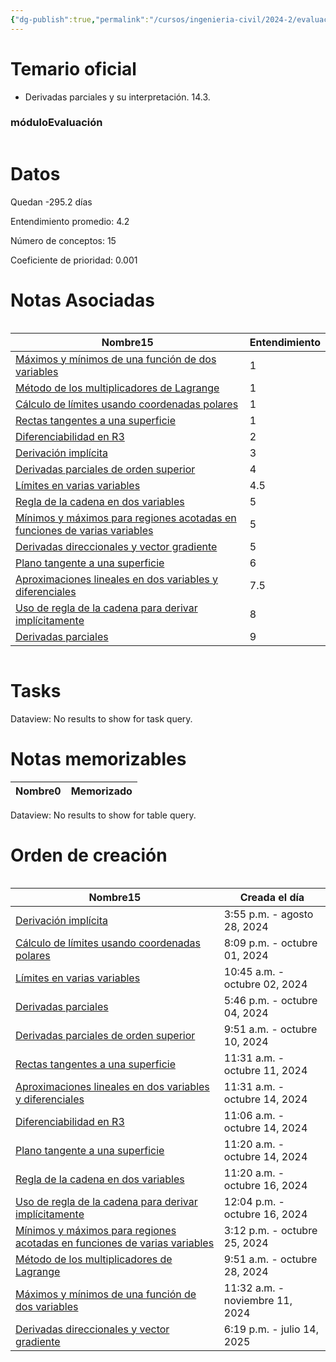```yaml
---
{"dg-publish":true,"permalink":"/cursos/ingenieria-civil/2024-2/evaluaciones/calculo-ii/i3-mat-1620/","tags":["evaluación"]}
---
```


# Temario oficial
- Derivadas parciales y su interpretación. 14.3.



<h3><span>móduloEvaluación</span></h3><p><span><div class="block-language-dataviewjs node-insert-event" style="overflow-x: auto;"><h1 dir="auto"><span>Datos</span></h1><p dir="auto"><span>Quedan -295.2 días</span></p><p dir="auto"><span>Entendimiento promedio: 4.2</span></p><p dir="auto"><span>Número de conceptos: 15</span></p><p dir="auto"><span>Coeficiente de prioridad: 0.001</span></p><h1 dir="auto"><span>Notas Asociadas</span></h1><div dir="auto" style="overflow-x: auto;"><table class="dataview table-view-table"><thead class="table-view-thead"><tr class="table-view-tr-header"><th class="table-view-th" dir="auto"><span>Nombre</span><span class="dataview small-text">15</span></th><th class="table-view-th" dir="auto"><span>Entendimiento</span></th></tr></thead><tbody class="table-view-tbody"><tr><td dir="auto"><span><a data-tooltip-position="top" aria-label="Cursos/Ingeniería Civil/2024-2/Cálculo II/2 Funciones de varias variables/2.12 Máximos y mínimos/Máximos y mínimos de una función de dos variables.md" data-href="Cursos/Ingeniería Civil/2024-2/Cálculo II/2 Funciones de varias variables/2.12 Máximos y mínimos/Máximos y mínimos de una función de dos variables.md" href="Cursos/Ingeniería Civil/2024-2/Cálculo II/2 Funciones de varias variables/2.12 Máximos y mínimos/Máximos y mínimos de una función de dos variables.md" class="original-internal-link" target="_blank" rel="noopener nofollow" style="display: none;">Máximos y mínimos de una función de dos variables</a><a data-tooltip-position="top" aria-label="Cursos/Ingeniería Civil/2024-2/Cálculo II/2 Funciones de varias variables/2.12 Máximos y mínimos/Máximos y mínimos de una función de dos variables.md" data-href="Cursos/Ingeniería Civil/2024-2/Cálculo II/2 Funciones de varias variables/2.12 Máximos y mínimos/Máximos y mínimos de una función de dos variables.md" href="Cursos/Ingeniería Civil/2024-2/Cálculo II/2 Funciones de varias variables/2.12 Máximos y mínimos/Máximos y mínimos de una función de dos variables.md" class="internal-link mathLink-internal-link" target="_blank" rel="noopener nofollow">Máximos y mínimos de una función de dos variables</a></span></td><td dir="auto"><span>1</span></td></tr><tr><td dir="auto"><span><a data-tooltip-position="top" aria-label="Cursos/Ingeniería Civil/2024-2/Cálculo II/2 Funciones de varias variables/2.15 Método de los multiplicadores de Lagrange/Método de los multiplicadores de Lagrange.md" data-href="Cursos/Ingeniería Civil/2024-2/Cálculo II/2 Funciones de varias variables/2.15 Método de los multiplicadores de Lagrange/Método de los multiplicadores de Lagrange.md" href="Cursos/Ingeniería Civil/2024-2/Cálculo II/2 Funciones de varias variables/2.15 Método de los multiplicadores de Lagrange/Método de los multiplicadores de Lagrange.md" class="original-internal-link" target="_blank" rel="noopener nofollow" style="display: none;">Método de los multiplicadores de Lagrange</a><a data-tooltip-position="top" aria-label="Cursos/Ingeniería Civil/2024-2/Cálculo II/2 Funciones de varias variables/2.15 Método de los multiplicadores de Lagrange/Método de los multiplicadores de Lagrange.md" data-href="Cursos/Ingeniería Civil/2024-2/Cálculo II/2 Funciones de varias variables/2.15 Método de los multiplicadores de Lagrange/Método de los multiplicadores de Lagrange.md" href="Cursos/Ingeniería Civil/2024-2/Cálculo II/2 Funciones de varias variables/2.15 Método de los multiplicadores de Lagrange/Método de los multiplicadores de Lagrange.md" class="internal-link mathLink-internal-link" target="_blank" rel="noopener nofollow">Método de los multiplicadores de Lagrange</a></span></td><td dir="auto"><span>1</span></td></tr><tr><td dir="auto"><span><a data-tooltip-position="top" aria-label="Cursos/Ingeniería Civil/2024-2/Cálculo II/2 Funciones de varias variables/2.6 Límite y continuidad de funciones de varias variables/Cálculo de límites usando coordenadas polares.md" data-href="Cursos/Ingeniería Civil/2024-2/Cálculo II/2 Funciones de varias variables/2.6 Límite y continuidad de funciones de varias variables/Cálculo de límites usando coordenadas polares.md" href="Cursos/Ingeniería Civil/2024-2/Cálculo II/2 Funciones de varias variables/2.6 Límite y continuidad de funciones de varias variables/Cálculo de límites usando coordenadas polares.md" class="original-internal-link" target="_blank" rel="noopener nofollow" style="display: none;">Cálculo de límites usando coordenadas polares</a><a data-tooltip-position="top" aria-label="Cursos/Ingeniería Civil/2024-2/Cálculo II/2 Funciones de varias variables/2.6 Límite y continuidad de funciones de varias variables/Cálculo de límites usando coordenadas polares.md" data-href="Cursos/Ingeniería Civil/2024-2/Cálculo II/2 Funciones de varias variables/2.6 Límite y continuidad de funciones de varias variables/Cálculo de límites usando coordenadas polares.md" href="Cursos/Ingeniería Civil/2024-2/Cálculo II/2 Funciones de varias variables/2.6 Límite y continuidad de funciones de varias variables/Cálculo de límites usando coordenadas polares.md" class="internal-link mathLink-internal-link" target="_blank" rel="noopener nofollow">Cálculo de límites usando coordenadas polares</a></span></td><td dir="auto"><span>1</span></td></tr><tr><td dir="auto"><span><a data-tooltip-position="top" aria-label="Cursos/Ingeniería Civil/2024-2/Cálculo II/2 Funciones de varias variables/2.9 Definición de diferenciabilidad. Vector gradiente. Plano tangente. Aproximación lineal/Rectas tangentes a una superficie.md" data-href="Cursos/Ingeniería Civil/2024-2/Cálculo II/2 Funciones de varias variables/2.9 Definición de diferenciabilidad. Vector gradiente. Plano tangente. Aproximación lineal/Rectas tangentes a una superficie.md" href="Cursos/Ingeniería Civil/2024-2/Cálculo II/2 Funciones de varias variables/2.9 Definición de diferenciabilidad. Vector gradiente. Plano tangente. Aproximación lineal/Rectas tangentes a una superficie.md" class="original-internal-link" target="_blank" rel="noopener nofollow" style="display: none;">Rectas tangentes a una superficie</a><a data-tooltip-position="top" aria-label="Cursos/Ingeniería Civil/2024-2/Cálculo II/2 Funciones de varias variables/2.9 Definición de diferenciabilidad. Vector gradiente. Plano tangente. Aproximación lineal/Rectas tangentes a una superficie.md" data-href="Cursos/Ingeniería Civil/2024-2/Cálculo II/2 Funciones de varias variables/2.9 Definición de diferenciabilidad. Vector gradiente. Plano tangente. Aproximación lineal/Rectas tangentes a una superficie.md" href="Cursos/Ingeniería Civil/2024-2/Cálculo II/2 Funciones de varias variables/2.9 Definición de diferenciabilidad. Vector gradiente. Plano tangente. Aproximación lineal/Rectas tangentes a una superficie.md" class="internal-link mathLink-internal-link" target="_blank" rel="noopener nofollow">Rectas tangentes a una superficie</a></span></td><td dir="auto"><span>1</span></td></tr><tr><td dir="auto"><span><a data-tooltip-position="top" aria-label="Cursos/Ingeniería Civil/2024-2/Cálculo II/2 Funciones de varias variables/2.9 Definición de diferenciabilidad. Vector gradiente. Plano tangente. Aproximación lineal/Diferenciabilidad en R3.md" data-href="Cursos/Ingeniería Civil/2024-2/Cálculo II/2 Funciones de varias variables/2.9 Definición de diferenciabilidad. Vector gradiente. Plano tangente. Aproximación lineal/Diferenciabilidad en R3.md" href="Cursos/Ingeniería Civil/2024-2/Cálculo II/2 Funciones de varias variables/2.9 Definición de diferenciabilidad. Vector gradiente. Plano tangente. Aproximación lineal/Diferenciabilidad en R3.md" class="original-internal-link" target="_blank" rel="noopener nofollow" style="display: none;">Diferenciabilidad en R3</a><a data-tooltip-position="top" aria-label="Cursos/Ingeniería Civil/2024-2/Cálculo II/2 Funciones de varias variables/2.9 Definición de diferenciabilidad. Vector gradiente. Plano tangente. Aproximación lineal/Diferenciabilidad en R3.md" data-href="Cursos/Ingeniería Civil/2024-2/Cálculo II/2 Funciones de varias variables/2.9 Definición de diferenciabilidad. Vector gradiente. Plano tangente. Aproximación lineal/Diferenciabilidad en R3.md" href="Cursos/Ingeniería Civil/2024-2/Cálculo II/2 Funciones de varias variables/2.9 Definición de diferenciabilidad. Vector gradiente. Plano tangente. Aproximación lineal/Diferenciabilidad en R3.md" class="internal-link mathLink-internal-link" target="_blank" rel="noopener nofollow">Diferenciabilidad en R3</a></span></td><td dir="auto"><span>2</span></td></tr><tr><td dir="auto"><span><a data-tooltip-position="top" aria-label="Cursos/Ingeniería Civil/2024-1/Cálculo I/2 La derivada/Derivación implícita.md" data-href="Cursos/Ingeniería Civil/2024-1/Cálculo I/2 La derivada/Derivación implícita.md" href="Cursos/Ingeniería Civil/2024-1/Cálculo I/2 La derivada/Derivación implícita.md" class="original-internal-link" target="_blank" rel="noopener nofollow" style="display: none;">Derivación implícita</a><a data-tooltip-position="top" aria-label="Cursos/Ingeniería Civil/2024-1/Cálculo I/2 La derivada/Derivación implícita.md" data-href="Cursos/Ingeniería Civil/2024-1/Cálculo I/2 La derivada/Derivación implícita.md" href="Cursos/Ingeniería Civil/2024-1/Cálculo I/2 La derivada/Derivación implícita.md" class="internal-link mathLink-internal-link" target="_blank" rel="noopener nofollow">Derivación implícita</a></span></td><td dir="auto"><span>3</span></td></tr><tr><td dir="auto"><span><a data-tooltip-position="top" aria-label="Cursos/Ingeniería Civil/2024-2/Cálculo II/2 Funciones de varias variables/2.8 Derivadas parciales de orden superior. Relación de Clairaut/Derivadas parciales de orden superior.md" data-href="Cursos/Ingeniería Civil/2024-2/Cálculo II/2 Funciones de varias variables/2.8 Derivadas parciales de orden superior. Relación de Clairaut/Derivadas parciales de orden superior.md" href="Cursos/Ingeniería Civil/2024-2/Cálculo II/2 Funciones de varias variables/2.8 Derivadas parciales de orden superior. Relación de Clairaut/Derivadas parciales de orden superior.md" class="original-internal-link" target="_blank" rel="noopener nofollow" style="display: none;">Derivadas parciales de orden superior</a><a data-tooltip-position="top" aria-label="Cursos/Ingeniería Civil/2024-2/Cálculo II/2 Funciones de varias variables/2.8 Derivadas parciales de orden superior. Relación de Clairaut/Derivadas parciales de orden superior.md" data-href="Cursos/Ingeniería Civil/2024-2/Cálculo II/2 Funciones de varias variables/2.8 Derivadas parciales de orden superior. Relación de Clairaut/Derivadas parciales de orden superior.md" href="Cursos/Ingeniería Civil/2024-2/Cálculo II/2 Funciones de varias variables/2.8 Derivadas parciales de orden superior. Relación de Clairaut/Derivadas parciales de orden superior.md" class="internal-link mathLink-internal-link" target="_blank" rel="noopener nofollow">Derivadas parciales de orden superior</a></span></td><td dir="auto"><span>4</span></td></tr><tr><td dir="auto"><span><a data-tooltip-position="top" aria-label="Cursos/Ingeniería Civil/2024-2/Cálculo II/2 Funciones de varias variables/2.6 Límite y continuidad de funciones de varias variables/Límites en varias variables.md" data-href="Cursos/Ingeniería Civil/2024-2/Cálculo II/2 Funciones de varias variables/2.6 Límite y continuidad de funciones de varias variables/Límites en varias variables.md" href="Cursos/Ingeniería Civil/2024-2/Cálculo II/2 Funciones de varias variables/2.6 Límite y continuidad de funciones de varias variables/Límites en varias variables.md" class="original-internal-link" target="_blank" rel="noopener nofollow" style="display: none;">Límites en varias variables</a><a data-tooltip-position="top" aria-label="Cursos/Ingeniería Civil/2024-2/Cálculo II/2 Funciones de varias variables/2.6 Límite y continuidad de funciones de varias variables/Límites en varias variables.md" data-href="Cursos/Ingeniería Civil/2024-2/Cálculo II/2 Funciones de varias variables/2.6 Límite y continuidad de funciones de varias variables/Límites en varias variables.md" href="Cursos/Ingeniería Civil/2024-2/Cálculo II/2 Funciones de varias variables/2.6 Límite y continuidad de funciones de varias variables/Límites en varias variables.md" class="internal-link mathLink-internal-link" target="_blank" rel="noopener nofollow">Límites en varias variables</a></span></td><td dir="auto"><span>4.5</span></td></tr><tr><td dir="auto"><span><a data-tooltip-position="top" aria-label="Cursos/Ingeniería Civil/2024-2/Cálculo II/2 Funciones de varias variables/2.10 Composición de una función real de varias variables y una curva. Regla de la cadena/Regla de la cadena en dos variables.md" data-href="Cursos/Ingeniería Civil/2024-2/Cálculo II/2 Funciones de varias variables/2.10 Composición de una función real de varias variables y una curva. Regla de la cadena/Regla de la cadena en dos variables.md" href="Cursos/Ingeniería Civil/2024-2/Cálculo II/2 Funciones de varias variables/2.10 Composición de una función real de varias variables y una curva. Regla de la cadena/Regla de la cadena en dos variables.md" class="original-internal-link" target="_blank" rel="noopener nofollow" style="display: none;">Regla de la cadena en dos variables</a><a data-tooltip-position="top" aria-label="Cursos/Ingeniería Civil/2024-2/Cálculo II/2 Funciones de varias variables/2.10 Composición de una función real de varias variables y una curva. Regla de la cadena/Regla de la cadena en dos variables.md" data-href="Cursos/Ingeniería Civil/2024-2/Cálculo II/2 Funciones de varias variables/2.10 Composición de una función real de varias variables y una curva. Regla de la cadena/Regla de la cadena en dos variables.md" href="Cursos/Ingeniería Civil/2024-2/Cálculo II/2 Funciones de varias variables/2.10 Composición de una función real de varias variables y una curva. Regla de la cadena/Regla de la cadena en dos variables.md" class="internal-link mathLink-internal-link" target="_blank" rel="noopener nofollow">Regla de la cadena en dos variables</a></span></td><td dir="auto"><span>5</span></td></tr><tr><td dir="auto"><span><a data-tooltip-position="top" aria-label="Cursos/Ingeniería Civil/2024-2/Cálculo II/2 Funciones de varias variables/2.14 Máximos y mínimos para regiones acotadas/Mínimos y máximos para regiones acotadas en funciones de varias variables.md" data-href="Cursos/Ingeniería Civil/2024-2/Cálculo II/2 Funciones de varias variables/2.14 Máximos y mínimos para regiones acotadas/Mínimos y máximos para regiones acotadas en funciones de varias variables.md" href="Cursos/Ingeniería Civil/2024-2/Cálculo II/2 Funciones de varias variables/2.14 Máximos y mínimos para regiones acotadas/Mínimos y máximos para regiones acotadas en funciones de varias variables.md" class="original-internal-link" target="_blank" rel="noopener nofollow" style="display: none;">Mínimos y máximos para regiones acotadas en funciones de varias variables</a><a data-tooltip-position="top" aria-label="Cursos/Ingeniería Civil/2024-2/Cálculo II/2 Funciones de varias variables/2.14 Máximos y mínimos para regiones acotadas/Mínimos y máximos para regiones acotadas en funciones de varias variables.md" data-href="Cursos/Ingeniería Civil/2024-2/Cálculo II/2 Funciones de varias variables/2.14 Máximos y mínimos para regiones acotadas/Mínimos y máximos para regiones acotadas en funciones de varias variables.md" href="Cursos/Ingeniería Civil/2024-2/Cálculo II/2 Funciones de varias variables/2.14 Máximos y mínimos para regiones acotadas/Mínimos y máximos para regiones acotadas en funciones de varias variables.md" class="internal-link mathLink-internal-link" target="_blank" rel="noopener nofollow">Mínimos y máximos para regiones acotadas en funciones de varias variables</a></span></td><td dir="auto"><span>5</span></td></tr><tr><td dir="auto"><span><a data-tooltip-position="top" aria-label="Cursos/Ingeniería Civil/2024-2/Cálculo II/2 Funciones de varias variables/2.11 Derivadas direccionales/Derivadas direccionales y vector gradiente.md" data-href="Cursos/Ingeniería Civil/2024-2/Cálculo II/2 Funciones de varias variables/2.11 Derivadas direccionales/Derivadas direccionales y vector gradiente.md" href="Cursos/Ingeniería Civil/2024-2/Cálculo II/2 Funciones de varias variables/2.11 Derivadas direccionales/Derivadas direccionales y vector gradiente.md" class="original-internal-link" target="_blank" rel="noopener nofollow" style="display: none;">Derivadas direccionales y vector gradiente</a><a data-tooltip-position="top" aria-label="Cursos/Ingeniería Civil/2024-2/Cálculo II/2 Funciones de varias variables/2.11 Derivadas direccionales/Derivadas direccionales y vector gradiente.md" data-href="Cursos/Ingeniería Civil/2024-2/Cálculo II/2 Funciones de varias variables/2.11 Derivadas direccionales/Derivadas direccionales y vector gradiente.md" href="Cursos/Ingeniería Civil/2024-2/Cálculo II/2 Funciones de varias variables/2.11 Derivadas direccionales/Derivadas direccionales y vector gradiente.md" class="internal-link mathLink-internal-link" target="_blank" rel="noopener nofollow">Derivadas direccionales y vector gradiente</a></span></td><td dir="auto"><span>5</span></td></tr><tr><td dir="auto"><span><a data-tooltip-position="top" aria-label="Cursos/Ingeniería Civil/2024-2/Cálculo II/2 Funciones de varias variables/2.9 Definición de diferenciabilidad. Vector gradiente. Plano tangente. Aproximación lineal/Plano tangente a una superficie.md" data-href="Cursos/Ingeniería Civil/2024-2/Cálculo II/2 Funciones de varias variables/2.9 Definición de diferenciabilidad. Vector gradiente. Plano tangente. Aproximación lineal/Plano tangente a una superficie.md" href="Cursos/Ingeniería Civil/2024-2/Cálculo II/2 Funciones de varias variables/2.9 Definición de diferenciabilidad. Vector gradiente. Plano tangente. Aproximación lineal/Plano tangente a una superficie.md" class="original-internal-link" target="_blank" rel="noopener nofollow" style="display: none;">Plano tangente a una superficie</a><a data-tooltip-position="top" aria-label="Cursos/Ingeniería Civil/2024-2/Cálculo II/2 Funciones de varias variables/2.9 Definición de diferenciabilidad. Vector gradiente. Plano tangente. Aproximación lineal/Plano tangente a una superficie.md" data-href="Cursos/Ingeniería Civil/2024-2/Cálculo II/2 Funciones de varias variables/2.9 Definición de diferenciabilidad. Vector gradiente. Plano tangente. Aproximación lineal/Plano tangente a una superficie.md" href="Cursos/Ingeniería Civil/2024-2/Cálculo II/2 Funciones de varias variables/2.9 Definición de diferenciabilidad. Vector gradiente. Plano tangente. Aproximación lineal/Plano tangente a una superficie.md" class="internal-link mathLink-internal-link" target="_blank" rel="noopener nofollow">Plano tangente a una superficie</a></span></td><td dir="auto"><span>6</span></td></tr><tr><td dir="auto"><span><a data-tooltip-position="top" aria-label="Cursos/Ingeniería Civil/2024-2/Cálculo II/2 Funciones de varias variables/2.9 Definición de diferenciabilidad. Vector gradiente. Plano tangente. Aproximación lineal/Aproximaciones lineales en dos variables y diferenciales.md" data-href="Cursos/Ingeniería Civil/2024-2/Cálculo II/2 Funciones de varias variables/2.9 Definición de diferenciabilidad. Vector gradiente. Plano tangente. Aproximación lineal/Aproximaciones lineales en dos variables y diferenciales.md" href="Cursos/Ingeniería Civil/2024-2/Cálculo II/2 Funciones de varias variables/2.9 Definición de diferenciabilidad. Vector gradiente. Plano tangente. Aproximación lineal/Aproximaciones lineales en dos variables y diferenciales.md" class="original-internal-link" target="_blank" rel="noopener nofollow" style="display: none;">Aproximaciones lineales en dos variables y diferenciales</a><a data-tooltip-position="top" aria-label="Cursos/Ingeniería Civil/2024-2/Cálculo II/2 Funciones de varias variables/2.9 Definición de diferenciabilidad. Vector gradiente. Plano tangente. Aproximación lineal/Aproximaciones lineales en dos variables y diferenciales.md" data-href="Cursos/Ingeniería Civil/2024-2/Cálculo II/2 Funciones de varias variables/2.9 Definición de diferenciabilidad. Vector gradiente. Plano tangente. Aproximación lineal/Aproximaciones lineales en dos variables y diferenciales.md" href="Cursos/Ingeniería Civil/2024-2/Cálculo II/2 Funciones de varias variables/2.9 Definición de diferenciabilidad. Vector gradiente. Plano tangente. Aproximación lineal/Aproximaciones lineales en dos variables y diferenciales.md" class="internal-link mathLink-internal-link" target="_blank" rel="noopener nofollow">Aproximaciones lineales en dos variables y diferenciales</a></span></td><td dir="auto"><span>7.5</span></td></tr><tr><td dir="auto"><span><a data-tooltip-position="top" aria-label="Cursos/Ingeniería Civil/2024-2/Cálculo II/2 Funciones de varias variables/2.10 Composición de una función real de varias variables y una curva. Regla de la cadena/Uso de regla de la cadena para derivar implícitamente.md" data-href="Cursos/Ingeniería Civil/2024-2/Cálculo II/2 Funciones de varias variables/2.10 Composición de una función real de varias variables y una curva. Regla de la cadena/Uso de regla de la cadena para derivar implícitamente.md" href="Cursos/Ingeniería Civil/2024-2/Cálculo II/2 Funciones de varias variables/2.10 Composición de una función real de varias variables y una curva. Regla de la cadena/Uso de regla de la cadena para derivar implícitamente.md" class="original-internal-link" target="_blank" rel="noopener nofollow" style="display: none;">Uso de regla de la cadena para derivar implícitamente</a><a data-tooltip-position="top" aria-label="Cursos/Ingeniería Civil/2024-2/Cálculo II/2 Funciones de varias variables/2.10 Composición de una función real de varias variables y una curva. Regla de la cadena/Uso de regla de la cadena para derivar implícitamente.md" data-href="Cursos/Ingeniería Civil/2024-2/Cálculo II/2 Funciones de varias variables/2.10 Composición de una función real de varias variables y una curva. Regla de la cadena/Uso de regla de la cadena para derivar implícitamente.md" href="Cursos/Ingeniería Civil/2024-2/Cálculo II/2 Funciones de varias variables/2.10 Composición de una función real de varias variables y una curva. Regla de la cadena/Uso de regla de la cadena para derivar implícitamente.md" class="internal-link mathLink-internal-link" target="_blank" rel="noopener nofollow">Uso de regla de la cadena para derivar implícitamente</a></span></td><td dir="auto"><span>8</span></td></tr><tr><td dir="auto"><span><a data-tooltip-position="top" aria-label="Cursos/Ingeniería Civil/2024-2/Cálculo II/2 Funciones de varias variables/2.7 Derivadas parciales. Interpretación de concepto de derivadas parciales/Derivadas parciales.md" data-href="Cursos/Ingeniería Civil/2024-2/Cálculo II/2 Funciones de varias variables/2.7 Derivadas parciales. Interpretación de concepto de derivadas parciales/Derivadas parciales.md" href="Cursos/Ingeniería Civil/2024-2/Cálculo II/2 Funciones de varias variables/2.7 Derivadas parciales. Interpretación de concepto de derivadas parciales/Derivadas parciales.md" class="original-internal-link" target="_blank" rel="noopener nofollow" style="display: none;">Derivadas parciales</a><a data-tooltip-position="top" aria-label="Cursos/Ingeniería Civil/2024-2/Cálculo II/2 Funciones de varias variables/2.7 Derivadas parciales. Interpretación de concepto de derivadas parciales/Derivadas parciales.md" data-href="Cursos/Ingeniería Civil/2024-2/Cálculo II/2 Funciones de varias variables/2.7 Derivadas parciales. Interpretación de concepto de derivadas parciales/Derivadas parciales.md" href="Cursos/Ingeniería Civil/2024-2/Cálculo II/2 Funciones de varias variables/2.7 Derivadas parciales. Interpretación de concepto de derivadas parciales/Derivadas parciales.md" class="internal-link mathLink-internal-link" target="_blank" rel="noopener nofollow">Derivadas parciales</a></span></td><td dir="auto"><span>9</span></td></tr></tbody></table></div><h1 dir="auto"><span>Tasks</span></h1><div><div class="dataview dataview-error-box"><p class="dataview dataview-error-message" dir="auto">Dataview: No results to show for task query.</p></div></div><h1 dir="auto"><span>Notas memorizables</span></h1><div><table class="dataview table-view-table"><thead class="table-view-thead"><tr class="table-view-tr-header"><th class="table-view-th"><span>Nombre</span><span class="dataview small-text">0</span></th><th class="table-view-th"><span>Memorizado</span></th></tr></thead><tbody class="table-view-tbody"></tbody></table><div class="dataview dataview-error-box"><p class="dataview dataview-error-message" dir="auto">Dataview: No results to show for table query.</p></div></div><h1 dir="auto"><span>Orden de creación</span></h1><div dir="auto" style="overflow-x: auto;"><table class="dataview table-view-table"><thead class="table-view-thead"><tr class="table-view-tr-header"><th class="table-view-th" dir="auto"><span>Nombre</span><span class="dataview small-text">15</span></th><th class="table-view-th" dir="auto"><span>Creada el día</span></th></tr></thead><tbody class="table-view-tbody"><tr><td dir="auto"><span><a data-tooltip-position="top" aria-label="Cursos/Ingeniería Civil/2024-1/Cálculo I/2 La derivada/Derivación implícita.md" data-href="Cursos/Ingeniería Civil/2024-1/Cálculo I/2 La derivada/Derivación implícita.md" href="Cursos/Ingeniería Civil/2024-1/Cálculo I/2 La derivada/Derivación implícita.md" class="original-internal-link" target="_blank" rel="noopener nofollow" style="display: none;">Derivación implícita</a><a data-tooltip-position="top" aria-label="Cursos/Ingeniería Civil/2024-1/Cálculo I/2 La derivada/Derivación implícita.md" data-href="Cursos/Ingeniería Civil/2024-1/Cálculo I/2 La derivada/Derivación implícita.md" href="Cursos/Ingeniería Civil/2024-1/Cálculo I/2 La derivada/Derivación implícita.md" class="internal-link mathLink-internal-link" target="_blank" rel="noopener nofollow">Derivación implícita</a></span></td><td dir="ltr">3:55 p.m. - agosto 28, 2024</td></tr><tr><td dir="auto"><span><a data-tooltip-position="top" aria-label="Cursos/Ingeniería Civil/2024-2/Cálculo II/2 Funciones de varias variables/2.6 Límite y continuidad de funciones de varias variables/Cálculo de límites usando coordenadas polares.md" data-href="Cursos/Ingeniería Civil/2024-2/Cálculo II/2 Funciones de varias variables/2.6 Límite y continuidad de funciones de varias variables/Cálculo de límites usando coordenadas polares.md" href="Cursos/Ingeniería Civil/2024-2/Cálculo II/2 Funciones de varias variables/2.6 Límite y continuidad de funciones de varias variables/Cálculo de límites usando coordenadas polares.md" class="original-internal-link" target="_blank" rel="noopener nofollow" style="display: none;">Cálculo de límites usando coordenadas polares</a><a data-tooltip-position="top" aria-label="Cursos/Ingeniería Civil/2024-2/Cálculo II/2 Funciones de varias variables/2.6 Límite y continuidad de funciones de varias variables/Cálculo de límites usando coordenadas polares.md" data-href="Cursos/Ingeniería Civil/2024-2/Cálculo II/2 Funciones de varias variables/2.6 Límite y continuidad de funciones de varias variables/Cálculo de límites usando coordenadas polares.md" href="Cursos/Ingeniería Civil/2024-2/Cálculo II/2 Funciones de varias variables/2.6 Límite y continuidad de funciones de varias variables/Cálculo de límites usando coordenadas polares.md" class="internal-link mathLink-internal-link" target="_blank" rel="noopener nofollow">Cálculo de límites usando coordenadas polares</a></span></td><td dir="ltr">8:09 p.m. - octubre 01, 2024</td></tr><tr><td dir="auto"><span><a data-tooltip-position="top" aria-label="Cursos/Ingeniería Civil/2024-2/Cálculo II/2 Funciones de varias variables/2.6 Límite y continuidad de funciones de varias variables/Límites en varias variables.md" data-href="Cursos/Ingeniería Civil/2024-2/Cálculo II/2 Funciones de varias variables/2.6 Límite y continuidad de funciones de varias variables/Límites en varias variables.md" href="Cursos/Ingeniería Civil/2024-2/Cálculo II/2 Funciones de varias variables/2.6 Límite y continuidad de funciones de varias variables/Límites en varias variables.md" class="original-internal-link" target="_blank" rel="noopener nofollow" style="display: none;">Límites en varias variables</a><a data-tooltip-position="top" aria-label="Cursos/Ingeniería Civil/2024-2/Cálculo II/2 Funciones de varias variables/2.6 Límite y continuidad de funciones de varias variables/Límites en varias variables.md" data-href="Cursos/Ingeniería Civil/2024-2/Cálculo II/2 Funciones de varias variables/2.6 Límite y continuidad de funciones de varias variables/Límites en varias variables.md" href="Cursos/Ingeniería Civil/2024-2/Cálculo II/2 Funciones de varias variables/2.6 Límite y continuidad de funciones de varias variables/Límites en varias variables.md" class="internal-link mathLink-internal-link" target="_blank" rel="noopener nofollow">Límites en varias variables</a></span></td><td dir="ltr">10:45 a.m. - octubre 02, 2024</td></tr><tr><td dir="auto"><span><a data-tooltip-position="top" aria-label="Cursos/Ingeniería Civil/2024-2/Cálculo II/2 Funciones de varias variables/2.7 Derivadas parciales. Interpretación de concepto de derivadas parciales/Derivadas parciales.md" data-href="Cursos/Ingeniería Civil/2024-2/Cálculo II/2 Funciones de varias variables/2.7 Derivadas parciales. Interpretación de concepto de derivadas parciales/Derivadas parciales.md" href="Cursos/Ingeniería Civil/2024-2/Cálculo II/2 Funciones de varias variables/2.7 Derivadas parciales. Interpretación de concepto de derivadas parciales/Derivadas parciales.md" class="original-internal-link" target="_blank" rel="noopener nofollow" style="display: none;">Derivadas parciales</a><a data-tooltip-position="top" aria-label="Cursos/Ingeniería Civil/2024-2/Cálculo II/2 Funciones de varias variables/2.7 Derivadas parciales. Interpretación de concepto de derivadas parciales/Derivadas parciales.md" data-href="Cursos/Ingeniería Civil/2024-2/Cálculo II/2 Funciones de varias variables/2.7 Derivadas parciales. Interpretación de concepto de derivadas parciales/Derivadas parciales.md" href="Cursos/Ingeniería Civil/2024-2/Cálculo II/2 Funciones de varias variables/2.7 Derivadas parciales. Interpretación de concepto de derivadas parciales/Derivadas parciales.md" class="internal-link mathLink-internal-link" target="_blank" rel="noopener nofollow">Derivadas parciales</a></span></td><td dir="ltr">5:46 p.m. - octubre 04, 2024</td></tr><tr><td dir="auto"><span><a data-tooltip-position="top" aria-label="Cursos/Ingeniería Civil/2024-2/Cálculo II/2 Funciones de varias variables/2.8 Derivadas parciales de orden superior. Relación de Clairaut/Derivadas parciales de orden superior.md" data-href="Cursos/Ingeniería Civil/2024-2/Cálculo II/2 Funciones de varias variables/2.8 Derivadas parciales de orden superior. Relación de Clairaut/Derivadas parciales de orden superior.md" href="Cursos/Ingeniería Civil/2024-2/Cálculo II/2 Funciones de varias variables/2.8 Derivadas parciales de orden superior. Relación de Clairaut/Derivadas parciales de orden superior.md" class="original-internal-link" target="_blank" rel="noopener nofollow" style="display: none;">Derivadas parciales de orden superior</a><a data-tooltip-position="top" aria-label="Cursos/Ingeniería Civil/2024-2/Cálculo II/2 Funciones de varias variables/2.8 Derivadas parciales de orden superior. Relación de Clairaut/Derivadas parciales de orden superior.md" data-href="Cursos/Ingeniería Civil/2024-2/Cálculo II/2 Funciones de varias variables/2.8 Derivadas parciales de orden superior. Relación de Clairaut/Derivadas parciales de orden superior.md" href="Cursos/Ingeniería Civil/2024-2/Cálculo II/2 Funciones de varias variables/2.8 Derivadas parciales de orden superior. Relación de Clairaut/Derivadas parciales de orden superior.md" class="internal-link mathLink-internal-link" target="_blank" rel="noopener nofollow">Derivadas parciales de orden superior</a></span></td><td dir="ltr">9:51 a.m. - octubre 10, 2024</td></tr><tr><td dir="auto"><span><a data-tooltip-position="top" aria-label="Cursos/Ingeniería Civil/2024-2/Cálculo II/2 Funciones de varias variables/2.9 Definición de diferenciabilidad. Vector gradiente. Plano tangente. Aproximación lineal/Rectas tangentes a una superficie.md" data-href="Cursos/Ingeniería Civil/2024-2/Cálculo II/2 Funciones de varias variables/2.9 Definición de diferenciabilidad. Vector gradiente. Plano tangente. Aproximación lineal/Rectas tangentes a una superficie.md" href="Cursos/Ingeniería Civil/2024-2/Cálculo II/2 Funciones de varias variables/2.9 Definición de diferenciabilidad. Vector gradiente. Plano tangente. Aproximación lineal/Rectas tangentes a una superficie.md" class="original-internal-link" target="_blank" rel="noopener nofollow" style="display: none;">Rectas tangentes a una superficie</a><a data-tooltip-position="top" aria-label="Cursos/Ingeniería Civil/2024-2/Cálculo II/2 Funciones de varias variables/2.9 Definición de diferenciabilidad. Vector gradiente. Plano tangente. Aproximación lineal/Rectas tangentes a una superficie.md" data-href="Cursos/Ingeniería Civil/2024-2/Cálculo II/2 Funciones de varias variables/2.9 Definición de diferenciabilidad. Vector gradiente. Plano tangente. Aproximación lineal/Rectas tangentes a una superficie.md" href="Cursos/Ingeniería Civil/2024-2/Cálculo II/2 Funciones de varias variables/2.9 Definición de diferenciabilidad. Vector gradiente. Plano tangente. Aproximación lineal/Rectas tangentes a una superficie.md" class="internal-link mathLink-internal-link" target="_blank" rel="noopener nofollow">Rectas tangentes a una superficie</a></span></td><td dir="ltr">11:31 a.m. - octubre 11, 2024</td></tr><tr><td dir="auto"><span><a data-tooltip-position="top" aria-label="Cursos/Ingeniería Civil/2024-2/Cálculo II/2 Funciones de varias variables/2.9 Definición de diferenciabilidad. Vector gradiente. Plano tangente. Aproximación lineal/Aproximaciones lineales en dos variables y diferenciales.md" data-href="Cursos/Ingeniería Civil/2024-2/Cálculo II/2 Funciones de varias variables/2.9 Definición de diferenciabilidad. Vector gradiente. Plano tangente. Aproximación lineal/Aproximaciones lineales en dos variables y diferenciales.md" href="Cursos/Ingeniería Civil/2024-2/Cálculo II/2 Funciones de varias variables/2.9 Definición de diferenciabilidad. Vector gradiente. Plano tangente. Aproximación lineal/Aproximaciones lineales en dos variables y diferenciales.md" class="original-internal-link" target="_blank" rel="noopener nofollow" style="display: none;">Aproximaciones lineales en dos variables y diferenciales</a><a data-tooltip-position="top" aria-label="Cursos/Ingeniería Civil/2024-2/Cálculo II/2 Funciones de varias variables/2.9 Definición de diferenciabilidad. Vector gradiente. Plano tangente. Aproximación lineal/Aproximaciones lineales en dos variables y diferenciales.md" data-href="Cursos/Ingeniería Civil/2024-2/Cálculo II/2 Funciones de varias variables/2.9 Definición de diferenciabilidad. Vector gradiente. Plano tangente. Aproximación lineal/Aproximaciones lineales en dos variables y diferenciales.md" href="Cursos/Ingeniería Civil/2024-2/Cálculo II/2 Funciones de varias variables/2.9 Definición de diferenciabilidad. Vector gradiente. Plano tangente. Aproximación lineal/Aproximaciones lineales en dos variables y diferenciales.md" class="internal-link mathLink-internal-link" target="_blank" rel="noopener nofollow">Aproximaciones lineales en dos variables y diferenciales</a></span></td><td dir="ltr">11:31 a.m. - octubre 14, 2024</td></tr><tr><td dir="auto"><span><a data-tooltip-position="top" aria-label="Cursos/Ingeniería Civil/2024-2/Cálculo II/2 Funciones de varias variables/2.9 Definición de diferenciabilidad. Vector gradiente. Plano tangente. Aproximación lineal/Diferenciabilidad en R3.md" data-href="Cursos/Ingeniería Civil/2024-2/Cálculo II/2 Funciones de varias variables/2.9 Definición de diferenciabilidad. Vector gradiente. Plano tangente. Aproximación lineal/Diferenciabilidad en R3.md" href="Cursos/Ingeniería Civil/2024-2/Cálculo II/2 Funciones de varias variables/2.9 Definición de diferenciabilidad. Vector gradiente. Plano tangente. Aproximación lineal/Diferenciabilidad en R3.md" class="original-internal-link" target="_blank" rel="noopener nofollow" style="display: none;">Diferenciabilidad en R3</a><a data-tooltip-position="top" aria-label="Cursos/Ingeniería Civil/2024-2/Cálculo II/2 Funciones de varias variables/2.9 Definición de diferenciabilidad. Vector gradiente. Plano tangente. Aproximación lineal/Diferenciabilidad en R3.md" data-href="Cursos/Ingeniería Civil/2024-2/Cálculo II/2 Funciones de varias variables/2.9 Definición de diferenciabilidad. Vector gradiente. Plano tangente. Aproximación lineal/Diferenciabilidad en R3.md" href="Cursos/Ingeniería Civil/2024-2/Cálculo II/2 Funciones de varias variables/2.9 Definición de diferenciabilidad. Vector gradiente. Plano tangente. Aproximación lineal/Diferenciabilidad en R3.md" class="internal-link mathLink-internal-link" target="_blank" rel="noopener nofollow">Diferenciabilidad en R3</a></span></td><td dir="ltr">11:06 a.m. - octubre 14, 2024</td></tr><tr><td dir="auto"><span><a data-tooltip-position="top" aria-label="Cursos/Ingeniería Civil/2024-2/Cálculo II/2 Funciones de varias variables/2.9 Definición de diferenciabilidad. Vector gradiente. Plano tangente. Aproximación lineal/Plano tangente a una superficie.md" data-href="Cursos/Ingeniería Civil/2024-2/Cálculo II/2 Funciones de varias variables/2.9 Definición de diferenciabilidad. Vector gradiente. Plano tangente. Aproximación lineal/Plano tangente a una superficie.md" href="Cursos/Ingeniería Civil/2024-2/Cálculo II/2 Funciones de varias variables/2.9 Definición de diferenciabilidad. Vector gradiente. Plano tangente. Aproximación lineal/Plano tangente a una superficie.md" class="original-internal-link" target="_blank" rel="noopener nofollow" style="display: none;">Plano tangente a una superficie</a><a data-tooltip-position="top" aria-label="Cursos/Ingeniería Civil/2024-2/Cálculo II/2 Funciones de varias variables/2.9 Definición de diferenciabilidad. Vector gradiente. Plano tangente. Aproximación lineal/Plano tangente a una superficie.md" data-href="Cursos/Ingeniería Civil/2024-2/Cálculo II/2 Funciones de varias variables/2.9 Definición de diferenciabilidad. Vector gradiente. Plano tangente. Aproximación lineal/Plano tangente a una superficie.md" href="Cursos/Ingeniería Civil/2024-2/Cálculo II/2 Funciones de varias variables/2.9 Definición de diferenciabilidad. Vector gradiente. Plano tangente. Aproximación lineal/Plano tangente a una superficie.md" class="internal-link mathLink-internal-link" target="_blank" rel="noopener nofollow">Plano tangente a una superficie</a></span></td><td dir="ltr">11:20 a.m. - octubre 14, 2024</td></tr><tr><td dir="auto"><span><a data-tooltip-position="top" aria-label="Cursos/Ingeniería Civil/2024-2/Cálculo II/2 Funciones de varias variables/2.10 Composición de una función real de varias variables y una curva. Regla de la cadena/Regla de la cadena en dos variables.md" data-href="Cursos/Ingeniería Civil/2024-2/Cálculo II/2 Funciones de varias variables/2.10 Composición de una función real de varias variables y una curva. Regla de la cadena/Regla de la cadena en dos variables.md" href="Cursos/Ingeniería Civil/2024-2/Cálculo II/2 Funciones de varias variables/2.10 Composición de una función real de varias variables y una curva. Regla de la cadena/Regla de la cadena en dos variables.md" class="original-internal-link" target="_blank" rel="noopener nofollow" style="display: none;">Regla de la cadena en dos variables</a><a data-tooltip-position="top" aria-label="Cursos/Ingeniería Civil/2024-2/Cálculo II/2 Funciones de varias variables/2.10 Composición de una función real de varias variables y una curva. Regla de la cadena/Regla de la cadena en dos variables.md" data-href="Cursos/Ingeniería Civil/2024-2/Cálculo II/2 Funciones de varias variables/2.10 Composición de una función real de varias variables y una curva. Regla de la cadena/Regla de la cadena en dos variables.md" href="Cursos/Ingeniería Civil/2024-2/Cálculo II/2 Funciones de varias variables/2.10 Composición de una función real de varias variables y una curva. Regla de la cadena/Regla de la cadena en dos variables.md" class="internal-link mathLink-internal-link" target="_blank" rel="noopener nofollow">Regla de la cadena en dos variables</a></span></td><td dir="ltr">11:20 a.m. - octubre 16, 2024</td></tr><tr><td dir="auto"><span><a data-tooltip-position="top" aria-label="Cursos/Ingeniería Civil/2024-2/Cálculo II/2 Funciones de varias variables/2.10 Composición de una función real de varias variables y una curva. Regla de la cadena/Uso de regla de la cadena para derivar implícitamente.md" data-href="Cursos/Ingeniería Civil/2024-2/Cálculo II/2 Funciones de varias variables/2.10 Composición de una función real de varias variables y una curva. Regla de la cadena/Uso de regla de la cadena para derivar implícitamente.md" href="Cursos/Ingeniería Civil/2024-2/Cálculo II/2 Funciones de varias variables/2.10 Composición de una función real de varias variables y una curva. Regla de la cadena/Uso de regla de la cadena para derivar implícitamente.md" class="original-internal-link" target="_blank" rel="noopener nofollow" style="display: none;">Uso de regla de la cadena para derivar implícitamente</a><a data-tooltip-position="top" aria-label="Cursos/Ingeniería Civil/2024-2/Cálculo II/2 Funciones de varias variables/2.10 Composición de una función real de varias variables y una curva. Regla de la cadena/Uso de regla de la cadena para derivar implícitamente.md" data-href="Cursos/Ingeniería Civil/2024-2/Cálculo II/2 Funciones de varias variables/2.10 Composición de una función real de varias variables y una curva. Regla de la cadena/Uso de regla de la cadena para derivar implícitamente.md" href="Cursos/Ingeniería Civil/2024-2/Cálculo II/2 Funciones de varias variables/2.10 Composición de una función real de varias variables y una curva. Regla de la cadena/Uso de regla de la cadena para derivar implícitamente.md" class="internal-link mathLink-internal-link" target="_blank" rel="noopener nofollow">Uso de regla de la cadena para derivar implícitamente</a></span></td><td dir="ltr">12:04 p.m. - octubre 16, 2024</td></tr><tr><td dir="auto"><span><a data-tooltip-position="top" aria-label="Cursos/Ingeniería Civil/2024-2/Cálculo II/2 Funciones de varias variables/2.14 Máximos y mínimos para regiones acotadas/Mínimos y máximos para regiones acotadas en funciones de varias variables.md" data-href="Cursos/Ingeniería Civil/2024-2/Cálculo II/2 Funciones de varias variables/2.14 Máximos y mínimos para regiones acotadas/Mínimos y máximos para regiones acotadas en funciones de varias variables.md" href="Cursos/Ingeniería Civil/2024-2/Cálculo II/2 Funciones de varias variables/2.14 Máximos y mínimos para regiones acotadas/Mínimos y máximos para regiones acotadas en funciones de varias variables.md" class="original-internal-link" target="_blank" rel="noopener nofollow" style="display: none;">Mínimos y máximos para regiones acotadas en funciones de varias variables</a><a data-tooltip-position="top" aria-label="Cursos/Ingeniería Civil/2024-2/Cálculo II/2 Funciones de varias variables/2.14 Máximos y mínimos para regiones acotadas/Mínimos y máximos para regiones acotadas en funciones de varias variables.md" data-href="Cursos/Ingeniería Civil/2024-2/Cálculo II/2 Funciones de varias variables/2.14 Máximos y mínimos para regiones acotadas/Mínimos y máximos para regiones acotadas en funciones de varias variables.md" href="Cursos/Ingeniería Civil/2024-2/Cálculo II/2 Funciones de varias variables/2.14 Máximos y mínimos para regiones acotadas/Mínimos y máximos para regiones acotadas en funciones de varias variables.md" class="internal-link mathLink-internal-link" target="_blank" rel="noopener nofollow">Mínimos y máximos para regiones acotadas en funciones de varias variables</a></span></td><td dir="ltr">3:12 p.m. - octubre 25, 2024</td></tr><tr><td dir="auto"><span><a data-tooltip-position="top" aria-label="Cursos/Ingeniería Civil/2024-2/Cálculo II/2 Funciones de varias variables/2.15 Método de los multiplicadores de Lagrange/Método de los multiplicadores de Lagrange.md" data-href="Cursos/Ingeniería Civil/2024-2/Cálculo II/2 Funciones de varias variables/2.15 Método de los multiplicadores de Lagrange/Método de los multiplicadores de Lagrange.md" href="Cursos/Ingeniería Civil/2024-2/Cálculo II/2 Funciones de varias variables/2.15 Método de los multiplicadores de Lagrange/Método de los multiplicadores de Lagrange.md" class="original-internal-link" target="_blank" rel="noopener nofollow" style="display: none;">Método de los multiplicadores de Lagrange</a><a data-tooltip-position="top" aria-label="Cursos/Ingeniería Civil/2024-2/Cálculo II/2 Funciones de varias variables/2.15 Método de los multiplicadores de Lagrange/Método de los multiplicadores de Lagrange.md" data-href="Cursos/Ingeniería Civil/2024-2/Cálculo II/2 Funciones de varias variables/2.15 Método de los multiplicadores de Lagrange/Método de los multiplicadores de Lagrange.md" href="Cursos/Ingeniería Civil/2024-2/Cálculo II/2 Funciones de varias variables/2.15 Método de los multiplicadores de Lagrange/Método de los multiplicadores de Lagrange.md" class="internal-link mathLink-internal-link" target="_blank" rel="noopener nofollow">Método de los multiplicadores de Lagrange</a></span></td><td dir="ltr">9:51 a.m. - octubre 28, 2024</td></tr><tr><td dir="auto"><span><a data-tooltip-position="top" aria-label="Cursos/Ingeniería Civil/2024-2/Cálculo II/2 Funciones de varias variables/2.12 Máximos y mínimos/Máximos y mínimos de una función de dos variables.md" data-href="Cursos/Ingeniería Civil/2024-2/Cálculo II/2 Funciones de varias variables/2.12 Máximos y mínimos/Máximos y mínimos de una función de dos variables.md" href="Cursos/Ingeniería Civil/2024-2/Cálculo II/2 Funciones de varias variables/2.12 Máximos y mínimos/Máximos y mínimos de una función de dos variables.md" class="original-internal-link" target="_blank" rel="noopener nofollow" style="display: none;">Máximos y mínimos de una función de dos variables</a><a data-tooltip-position="top" aria-label="Cursos/Ingeniería Civil/2024-2/Cálculo II/2 Funciones de varias variables/2.12 Máximos y mínimos/Máximos y mínimos de una función de dos variables.md" data-href="Cursos/Ingeniería Civil/2024-2/Cálculo II/2 Funciones de varias variables/2.12 Máximos y mínimos/Máximos y mínimos de una función de dos variables.md" href="Cursos/Ingeniería Civil/2024-2/Cálculo II/2 Funciones de varias variables/2.12 Máximos y mínimos/Máximos y mínimos de una función de dos variables.md" class="internal-link mathLink-internal-link" target="_blank" rel="noopener nofollow">Máximos y mínimos de una función de dos variables</a></span></td><td dir="ltr">11:32 a.m. - noviembre 11, 2024</td></tr><tr><td dir="auto"><span><a data-tooltip-position="top" aria-label="Cursos/Ingeniería Civil/2024-2/Cálculo II/2 Funciones de varias variables/2.11 Derivadas direccionales/Derivadas direccionales y vector gradiente.md" data-href="Cursos/Ingeniería Civil/2024-2/Cálculo II/2 Funciones de varias variables/2.11 Derivadas direccionales/Derivadas direccionales y vector gradiente.md" href="Cursos/Ingeniería Civil/2024-2/Cálculo II/2 Funciones de varias variables/2.11 Derivadas direccionales/Derivadas direccionales y vector gradiente.md" class="original-internal-link" target="_blank" rel="noopener nofollow" style="display: none;">Derivadas direccionales y vector gradiente</a><a data-tooltip-position="top" aria-label="Cursos/Ingeniería Civil/2024-2/Cálculo II/2 Funciones de varias variables/2.11 Derivadas direccionales/Derivadas direccionales y vector gradiente.md" data-href="Cursos/Ingeniería Civil/2024-2/Cálculo II/2 Funciones de varias variables/2.11 Derivadas direccionales/Derivadas direccionales y vector gradiente.md" href="Cursos/Ingeniería Civil/2024-2/Cálculo II/2 Funciones de varias variables/2.11 Derivadas direccionales/Derivadas direccionales y vector gradiente.md" class="internal-link mathLink-internal-link" target="_blank" rel="noopener nofollow">Derivadas direccionales y vector gradiente</a></span></td><td dir="ltr">6:19 p.m. - julio 14, 2025</td></tr></tbody></table></div></div></span></p>
